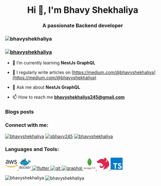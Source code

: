 <h1 align="center">Hi 👋, I'm Bhavy Shekhaliya</h1>
<h3 align="center">A passionate Backend developer</h3>

### <p align="left"> <img src="https://komarev.com/ghpvc/?username=bhavyshekhaliya&label=Profile%20views&color=0e75b6&style=flat" alt="bhavyshekhaliya" /> </p>

### <p align="left"> <a href="https://github.com/ryo-ma/github-profile-trophy"><img src="https://github-profile-trophy.vercel.app/?username=bhavyshekhaliya" alt="bhavyshekhaliya" /></a> </p>

- 🌱 I’m currently learning **NestJs GraphQL**

- 📝 I regularly write articles on [https://medium.com/@bhavyshekhaliya](https://medium.com/@bhavyshekhaliya)

- 💬 Ask me about **NestJs GraphQL**

- 📫 How to reach me **bhavyshekhaliya245@gmail.com**

### Blogs posts
<!-- BLOG-POST-LIST:START -->
<!-- BLOG-POST-LIST:END -->

<h3 align="left">Connect with me:</h3>
<p align="left">
<a href="https://dev.to/bhavyshekhaliya" target="blank"><img align="center" src="https://raw.githubusercontent.com/rahuldkjain/github-profile-readme-generator/master/src/images/icons/Social/devto.svg" alt="bhavyshekhaliya" height="30" width="40" /></a>
<a href="https://twitter.com/sbhavy245" target="blank"><img align="center" src="https://raw.githubusercontent.com/rahuldkjain/github-profile-readme-generator/master/src/images/icons/Social/twitter.svg" alt="sbhavy245" height="30" width="40" /></a>
<a href="https://linkedin.com/in/bhavyshekhaliya" target="blank"><img align="center" src="https://raw.githubusercontent.com/rahuldkjain/github-profile-readme-generator/master/src/images/icons/Social/linked-in-alt.svg" alt="bhavyshekhaliya" height="30" width="40" /></a>
</p>

<h3 align="left">Languages and Tools:</h3>
<p align="left"> <a href="https://aws.amazon.com" target="_blank" rel="noreferrer"> <img src="https://raw.githubusercontent.com/devicons/devicon/master/icons/amazonwebservices/amazonwebservices-original-wordmark.svg" alt="aws" width="40" height="40"/> </a> <a href="https://www.docker.com/" target="_blank" rel="noreferrer"> <img src="https://raw.githubusercontent.com/devicons/devicon/master/icons/docker/docker-original-wordmark.svg" alt="docker" width="40" height="40"/> </a> <a href="https://flutter.dev" target="_blank" rel="noreferrer"> <img src="https://www.vectorlogo.zone/logos/flutterio/flutterio-icon.svg" alt="flutter" width="40" height="40"/> </a> <a href="https://git-scm.com/" target="_blank" rel="noreferrer"> <img src="https://www.vectorlogo.zone/logos/git-scm/git-scm-icon.svg" alt="git" width="40" height="40"/> </a> <a href="https://graphql.org" target="_blank" rel="noreferrer"> <img src="https://www.vectorlogo.zone/logos/graphql/graphql-icon.svg" alt="graphql" width="40" height="40"/> </a> <a href="https://www.mongodb.com/" target="_blank" rel="noreferrer"> <img src="https://raw.githubusercontent.com/devicons/devicon/master/icons/mongodb/mongodb-original-wordmark.svg" alt="mongodb" width="40" height="40"/> </a> <a href="https://nestjs.com/" target="_blank" rel="noreferrer"> <img src="https://raw.githubusercontent.com/devicons/devicon/master/icons/nestjs/nestjs-plain.svg" alt="nestjs" width="40" height="40"/> </a> <a href="https://www.typescriptlang.org/" target="_blank" rel="noreferrer"> <img src="https://raw.githubusercontent.com/devicons/devicon/master/icons/typescript/typescript-original.svg" alt="typescript" width="40" height="40"/> </a> </p>

<p><img align="left" src="https://github-readme-stats.vercel.app/api/top-langs?username=bhavyshekhaliya&show_icons=true&locale=en&layout=compact" alt="bhavyshekhaliya" /></p>

<p>&nbsp;<img align="center" src="https://github-readme-stats.vercel.app/api?username=bhavyshekhaliya&show_icons=true&locale=en" alt="bhavyshekhaliya" /></p>
